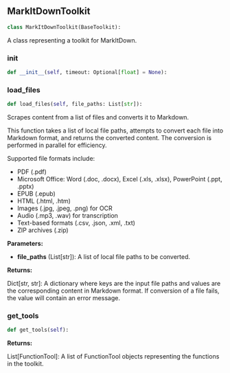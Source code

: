 <a id="camel.toolkits.markitdown_toolkit"></a>

<a id="camel.toolkits.markitdown_toolkit.MarkItDownToolkit"></a>

## MarkItDownToolkit

```python
class MarkItDownToolkit(BaseToolkit):
```

A class representing a toolkit for MarkItDown.

<a id="camel.toolkits.markitdown_toolkit.MarkItDownToolkit.__init__"></a>

### __init__

```python
def __init__(self, timeout: Optional[float] = None):
```

<a id="camel.toolkits.markitdown_toolkit.MarkItDownToolkit.load_files"></a>

### load_files

```python
def load_files(self, file_paths: List[str]):
```

Scrapes content from a list of files and converts it to Markdown.

This function takes a list of local file paths, attempts to convert
each file into Markdown format, and returns the converted content.
The conversion is performed in parallel for efficiency.

Supported file formats include:
- PDF (.pdf)
- Microsoft Office: Word (.doc, .docx), Excel (.xls, .xlsx),
PowerPoint (.ppt, .pptx)
- EPUB (.epub)
- HTML (.html, .htm)
- Images (.jpg, .jpeg, .png) for OCR
- Audio (.mp3, .wav) for transcription
- Text-based formats (.csv, .json, .xml, .txt)
- ZIP archives (.zip)

**Parameters:**

- **file_paths** (List[str]): A list of local file paths to be converted.

**Returns:**

  Dict[str, str]: A dictionary where keys are the input file paths
and values are the corresponding content in Markdown format.
If conversion of a file fails, the value will contain an
error message.

<a id="camel.toolkits.markitdown_toolkit.MarkItDownToolkit.get_tools"></a>

### get_tools

```python
def get_tools(self):
```

**Returns:**

  List[FunctionTool]: A list of FunctionTool objects
representing the functions in the toolkit.
